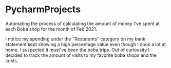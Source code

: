 # PycharmProjects
Automating the process of calculating the amount of money I've spent at each Boba shop for the month of Feb 2021. 

I notice my spending under the "Restarants" category on my bank statement kept showing a high percentage value even though I cook a lot at home. 
I suspected it must've been the boba trips. Out of curiousity I decided to track the amount of visits to my favorite boba shops and the costs.
